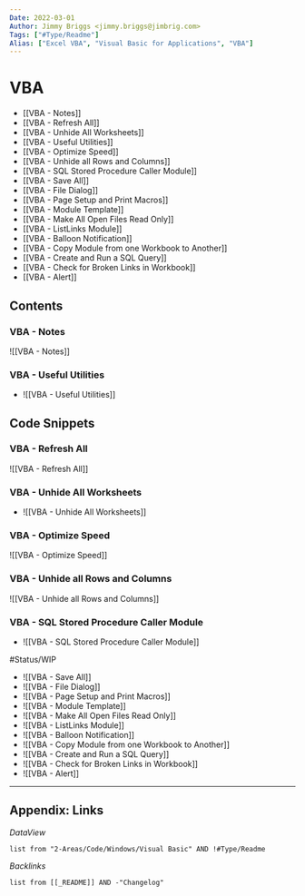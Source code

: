 ```yaml
---
Date: 2022-03-01
Author: Jimmy Briggs <jimmy.briggs@jimbrig.com>
Tags: ["#Type/Readme"]
Alias: ["Excel VBA", "Visual Basic for Applications", "VBA"]
---
```


# VBA

-   [[VBA - Notes]]
-   [[VBA - Refresh All]]
-   [[VBA - Unhide All Worksheets]]
-   [[VBA - Useful Utilities]]
-   [[VBA - Optimize Speed]]
-   [[VBA - Unhide all Rows and Columns]]
-   [[VBA - SQL Stored Procedure Caller Module]]
-   [[VBA - Save All]]
-   [[VBA - File Dialog]]
-   [[VBA - Page Setup and Print Macros]]
-   [[VBA - Module Template]]
-   [[VBA - Make All Open Files Read Only]]
-   [[VBA - ListLinks Module]]
-   [[VBA - Balloon Notification]]
-   [[VBA - Copy Module from one Workbook to Another]]
-   [[VBA - Create and Run a SQL Query]]
-   [[VBA - Check for Broken Links in Workbook]]
-   [[VBA - Alert]]

## Contents

### VBA - Notes

![[VBA - Notes]]

### VBA - Useful Utilities

-   ![[VBA - Useful Utilities]]

## Code Snippets

### VBA - Refresh All

 ![[VBA - Refresh All]]

### VBA - Unhide All Worksheets

-   ![[VBA - Unhide All Worksheets]]

### VBA - Optimize Speed

![[VBA - Optimize Speed]]

### VBA - Unhide all Rows and Columns

![[VBA - Unhide all Rows and Columns]]

### VBA - SQL Stored Procedure Caller Module

-   ![[VBA - SQL Stored Procedure Caller Module]]

#Status/WIP 

-   ![[VBA - Save All]]
-   ![[VBA - File Dialog]]
-   ![[VBA - Page Setup and Print Macros]]
-   ![[VBA - Module Template]]
-   ![[VBA - Make All Open Files Read Only]]
-   ![[VBA - ListLinks Module]]
-   ![[VBA - Balloon Notification]]
-   ![[VBA - Copy Module from one Workbook to Another]]
-   ![[VBA - Create and Run a SQL Query]]
-   ![[VBA - Check for Broken Links in Workbook]]
-   ![[VBA - Alert]]
***

## Appendix: Links

*DataView*

```dataview
list from "2-Areas/Code/Windows/Visual Basic" AND !#Type/Readme
```

*Backlinks*

```dataview
list from [[_README]] AND -"Changelog"
```